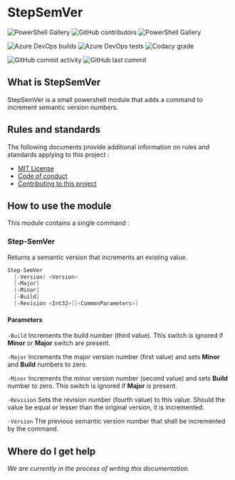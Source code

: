 # StepSemVer

![PowerShell Gallery](https://img.shields.io/powershellgallery/v/StepSemVer) ![GitHub contributors](https://img.shields.io/github/contributors-anon/ArwynFr/StepSemVer) ![PowerShell Gallery](https://img.shields.io/powershellgallery/dt/StepSemVer)

![Azure DevOps builds](https://img.shields.io/azure-devops/build/chezsquall/StepSemVer/14) ![Azure DevOps tests](https://img.shields.io/azure-devops/tests/chezsquall/StepSemVer/14) ![Codacy grade](https://img.shields.io/codacy/grade/6e61a35671824660b1b0d2f87af41213)

![GitHub commit activity](https://img.shields.io/github/commit-activity/m/ArwynFr/StepSemVer) ![GitHub last commit](https://img.shields.io/github/last-commit/ArwynFr/StepSemVer)

## What is StepSemVer

StepSemVer is a small powershell module that adds a command to increment semantic version numbers.

## Rules and standards

The following documents provide additional information on rules and standards applying to this project :

*   [MIT License](/LICENSE)
*   [Code of conduct](CODE_OF_CONDUCT.md)
*   [Contributing to this project](CONTRIBUTING.md)

## How to use the module

This module contains a single command :

### Step-SemVer

Returns a semantic version that increments an existing value.

```Powershell
Step-SemVer
  [-Version] <Version>
  [-Major]
  [-Minor]
  [-Build]
  [-Revision <Int32>][<CommonParameters>]
```

#### Parameters

`-Build`
Increments the build number (third value). This switch is ignored if **Minor** or **Major** switch are present.

`-Major`
Increments the major version number (first value) and sets **Minor** and **Build** numbers to zero.

`-Minor`
Increments the minor version number (second value) and sets **Build** number to zero. This switch  is ignored if **Major** is present.

`-Revision`
Sets the revision number (fourth value) to this value. Should the value be equal or lesser than the original version, it is incremented.

`-Version`
The previous semantic version number that shall be incremented by the command.

## Where do I get help

_We are currently in the process of writing this documentation._